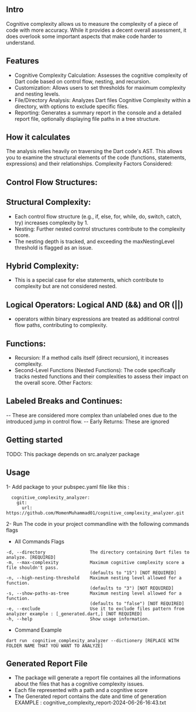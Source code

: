 ## Intro

Cognitive complexity allows us to measure the complexity of a piece of code with more accuracy. While it provides a decent overall assessment, it does overlook some important aspects that make code harder to understand.

## Features
- Cognitive Complexity Calculation: Assesses the cognitive complexity of Dart code based on control flow, nesting, and recursion.
- Customization: Allows users to set thresholds for maximum complexity and nesting levels.
- File/Directory Analysis:  Analyzes Dart files Cognitive Complexity within a directory, with options to exclude specific files.
- Reporting: Generates a summary report in the console and a detailed report file, optionally displaying file paths in a tree structure.

## How it calculates

The analysis relies heavily on traversing the Dart code's AST. This allows you to examine the structural elements of the code (functions, statements, expressions) and their relationships.
Complexity Factors Considered:

## Control Flow Structures:

## Structural Complexity:
- Each control flow structure (e.g., if, else, for, while, do, switch, catch, try) increases complexity by 1.
- Nesting: Further nested control structures contribute to the complexity score.
- The nesting depth is tracked, and exceeding the maxNestingLevel threshold is flagged as an issue.
  
## Hybrid Complexity:
- This is a special case for else statements, which contribute to complexity but are not considered nested.

## Logical Operators: Logical AND (&&) and OR (||)
- operators within binary expressions are treated as additional control flow paths, contributing to complexity.

## Functions:
- Recursion: If a method calls itself (direct recursion), it increases complexity.
- Second-Level Functions (Nested Functions): The code specifically tracks nested functions and their complexities to assess their impact on the overall score.
Other Factors:

## Labeled Breaks and Continues:
-- These are considered more complex than unlabeled ones due to the introduced jump in control flow.
-- Early Returns: These are ignored



## Getting started

TODO: This package depends on src.analyzer package

## Usage

1- Add package to your pubspec.yaml file like this : 

```
  cognitive_complexity_analyzer:
    git:
      url: https://github.com/MomenMuhammad01/cognitive_complexity_analyzer.git
```
2- Run The code in your project commandline with the following commands flags

- All Commands Flags

```
-d, --directory                 The directory containing Dart files to analyze. [REQUIRED]
-m, --max-complexity            Maximum cognitive complexity score a file shouldn't pass. 
                                (defaults to "15") [NOT REQUIRED]
-n, --high-nesting-threshold    Maximum nesting level allowed for a function.
                                (defaults to "3") [NOT REQUIRED]
-s, --show-paths-as-tree        Maximum nesting level allowed for a function.
                                (defaults to "false") [NOT REQUIRED]
-e, --exclude                   Use it to exclude files pattern from analyzer example : [_generated.dart,] [NOT REQUIRED]
-h, --help                      Show usage information. 
```
- Command Example
```
dart run  cognitive_complexity_analyzer --dictionery [REPLACE WITH FOLDER NAME THAT YOU WANT TO ANALYZE]
```




## Generated Report File

- The package will generate a report file containes all the informations about the files that has a cognitive complexity issues.
- Each file represented with a path and a cognitive score
- The Generated report contains the date and time of generation EXAMPLE : cognitive_complexity_report-2024-06-26-16:43.txt

